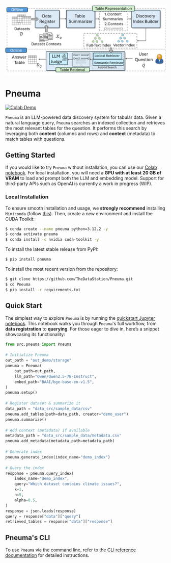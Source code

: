 ![pneuma-banner](https://raw.githubusercontent.com/TheDataStation/pneuma/main/data_src/assets/pneuma-architecture.png)

# Pneuma
[![Colab Demo](https://colab.research.google.com/assets/colab-badge.svg)](https://colab.research.google.com/github/TheDataStation/pneuma/blob/main/quickstart-colab.ipynb)

`Pneuma` is an LLM-powered data discovery system for tabular data. Given a natural language query,
`Pneuma` searches an indexed collection and retrieves the most relevant tables for the question. It performs this search by leveraging both **content** (columns and rows) and **context** (metadata) to match tables with questions.


## Getting Started

If you would like to try `Pneuma` without installation, you can use our [Colab notebook](https://colab.research.google.com/github/TheDataStation/pneuma/blob/main/quickstart.ipynb). For local installation, you will need a **GPU with at least 20 GB of VRAM** to load and prompt both the LLM and embedding model. Support for third-party APIs such as OpenAI is currently a work in progress (WIP).

### Local Installation

To ensure smooth installation and usage, we **strongly recommend** installing `Miniconda` (follow [this](https://docs.anaconda.com/miniconda/install/)). Then, create a new environment and install the CUDA Toolkit:

```bash
$ conda create --name pneuma python=3.12.2 -y
$ conda activate pneuma
$ conda install -c nvidia cuda-toolkit -y
```

To install the latest stable release from PyPI:

```bash
$ pip install pneuma
```

To install the most recent version from the repository:

```bash
$ git clone https://github.com/TheDataStation/Pneuma.git
$ cd Pneuma
$ pip install -r requirements.txt
```

## Quick Start

The simplest way to explore `Pneuma` is by running the [quickstart Jupyter notebook](https://github.com/TheDataStation/pneuma/blob/main/quickstart.ipynb). This notebook walks you through `Pneuma`'s full workflow, from **data registration** to **querying**. For those eager to dive in, here’s a snippet showcasing its functionality:

```python
from src.pneuma import Pneuma

# Initialize Pneuma
out_path = "out_demo/storage"
pneuma = Pneuma(
    out_path=out_path,
    llm_path="Qwen/Qwen2.5-7B-Instruct",
    embed_path="BAAI/bge-base-en-v1.5",
)
pneuma.setup()

# Register dataset & summarize it
data_path = "data_src/sample_data/csv"
pneuma.add_tables(path=data_path, creator="demo_user")
pneuma.summarize()

# Add context (metadata) if available
metadata_path = "data_src/sample_data/metadata.csv"
pneuma.add_metadata(metadata_path=metadata_path)

# Generate index
pneuma.generate_index(index_name="demo_index")

# Query the index
response = pneuma.query_index(
    index_name="demo_index",
    query="Which dataset contains climate issues?",
    k=1,
    n=5,
    alpha=0.5,
)
response = json.loads(response)
query = response["data"]["query"]
retrieved_tables = response["data"]["response"]
```

## Pneuma's CLI

To use `Pneuma` via the command line, refer to the [CLI reference documentation](https://github.com/TheDataStation/pneuma/blob/main/cli.md) for detailed instructions.
